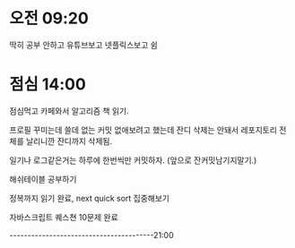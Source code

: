 # 오전 09:20
딱히 공부 안하고 유튜브보고 넷플릭스보고 쉼

# 점심 14:00
점심먹고 카페와서 알고리즘 책 읽기.

프로필 꾸미는데 쓸데 없는 커밋 없애보려고 했는데 잔디 삭제는 안돼서 레포지토리 전체를 날리니깐 잔디까지 삭제됨.

일기나 로그같은거는 하루에 한번씩만 커밋하자. (앞으로 잔커밋남기지말기.)

해쉬테이블 공부하기

정복까지 읽기 완료, next quick sort 집중해보기

자바스크립트 퀘스쳔 10문제 완료

----------------------------------------21:00